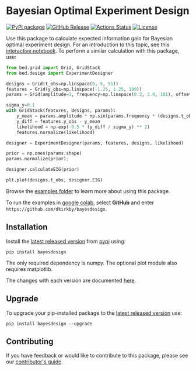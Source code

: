 # Bayesian Optimal Experiment Design

[![PyPI package](https://img.shields.io/badge/pip%20install-bayesdesign-brightgreen)](https://pypi.org/project/bayesdesign/) [![GitHub Release](https://img.shields.io/github/v/release/dkirkby/bayesdesign?color=green)](https://github.com/dkirkby/bayesdesign/releases) [![Actions Status](https://github.com/dkirkby/bayesdesign/workflows/Test/badge.svg)](https://github.com/dkirkby/bayesdesign/actions) [![License](https://img.shields.io/github/license/dkirkby/bayesdesign)](https://github.com/dkirkby/bayesdesign/blob/main/LICENSE)

Use this package to calculate expected information gain for Bayesian optimal experiment design. For an introduction to this topic, see this [interactive notebook](https://observablehq.com/@dkirkby/boed). To perform a similar calculation with this package, use:
```python
from bed.grid import Grid, GridStack
from bed.design import ExperimentDesigner

designs = Grid(t_obs=np.linspace(0, 5, 51))
features = Grid(y_obs=np.linspace(-1.25, 1.25, 100))
params = Grid(amplitude=1, frequency=np.linspace(0.2, 2.0, 181), offset=0)

sigma_y=0.1
with GridStack(features, designs, params):
    y_mean = params.amplitude * np.sin(params.frequency * (designs.t_obs - params.offset))
    y_diff = features.y_obs - y_mean
    likelihood = np.exp(-0.5 * (y_diff / sigma_y) ** 2)
    features.normalize(likelihood)

designer = ExperimentDesigner(params, features, designs, likelihood)

prior = np.ones(params.shape)
params.normalize(prior);

designer.calculateEIG(prior)

plt.plot(designs.t_obs, designer.EIG)
```

Browse the [examples folder](https://github.com/dkirkby/bayesdesign/) to learn more about using this package.

To run the examples in [google colab](https://colab.research.google.com/), select **GitHub** and enter `https://github.com/dkirkby/bayesdesign`.

## Installation

Install the [latest released version](https://github.com/dkirkby/bayesdesign/releases/latest) from [pypi](https://pypi.org/project/bayesdesign/) using:
```
pip install bayesdesign
```
The only required dependency is numpy. The optional plot module also requires matplotlib.

The changes with each version are documented [here](CHANGELOG.md).

## Upgrade

To upgrade your pip-installed package to the [latest released version](https://github.com/dkirkby/bayesdesign/releases/latest) use:
```
pip install bayesdesign --upgrade
```

## Contributing

If you have feedback or would like to contribute to this package, please see our [contributor's guide](CONTRIBUTING.md).
